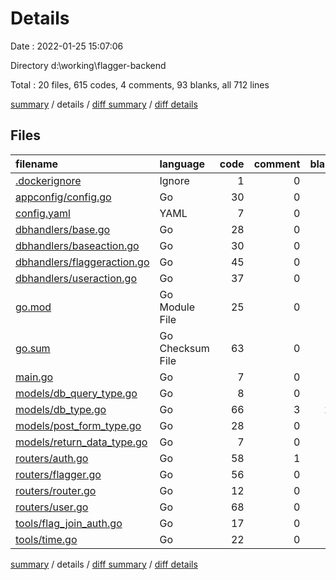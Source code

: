 # Details

Date : 2022-01-25 15:07:06

Directory d:\working\flagger-backend

Total : 20 files,  615 codes, 4 comments, 93 blanks, all 712 lines

[summary](results.md) / details / [diff summary](diff.md) / [diff details](diff-details.md)

## Files
| filename | language | code | comment | blank | total |
| :--- | :--- | ---: | ---: | ---: | ---: |
| [.dockerignore](/.dockerignore) | Ignore | 1 | 0 | 0 | 1 |
| [appconfig/config.go](/appconfig/config.go) | Go | 30 | 0 | 7 | 37 |
| [config.yaml](/config.yaml) | YAML | 7 | 0 | 2 | 9 |
| [dbhandlers/base.go](/dbhandlers/base.go) | Go | 28 | 0 | 6 | 34 |
| [dbhandlers/baseaction.go](/dbhandlers/baseaction.go) | Go | 30 | 0 | 7 | 37 |
| [dbhandlers/flaggeraction.go](/dbhandlers/flaggeraction.go) | Go | 45 | 0 | 7 | 52 |
| [dbhandlers/useraction.go](/dbhandlers/useraction.go) | Go | 37 | 0 | 5 | 42 |
| [go.mod](/go.mod) | Go Module File | 25 | 0 | 3 | 28 |
| [go.sum](/go.sum) | Go Checksum File | 63 | 0 | 1 | 64 |
| [main.go](/main.go) | Go | 7 | 0 | 3 | 10 |
| [models/db_query_type.go](/models/db_query_type.go) | Go | 8 | 0 | 3 | 11 |
| [models/db_type.go](/models/db_type.go) | Go | 66 | 3 | 10 | 79 |
| [models/post_form_type.go](/models/post_form_type.go) | Go | 28 | 0 | 3 | 31 |
| [models/return_data_type.go](/models/return_data_type.go) | Go | 7 | 0 | 3 | 10 |
| [routers/auth.go](/routers/auth.go) | Go | 58 | 1 | 7 | 66 |
| [routers/flagger.go](/routers/flagger.go) | Go | 56 | 0 | 8 | 64 |
| [routers/router.go](/routers/router.go) | Go | 12 | 0 | 6 | 18 |
| [routers/user.go](/routers/user.go) | Go | 68 | 0 | 4 | 72 |
| [tools/flag_join_auth.go](/tools/flag_join_auth.go) | Go | 17 | 0 | 4 | 21 |
| [tools/time.go](/tools/time.go) | Go | 22 | 0 | 4 | 26 |

[summary](results.md) / details / [diff summary](diff.md) / [diff details](diff-details.md)